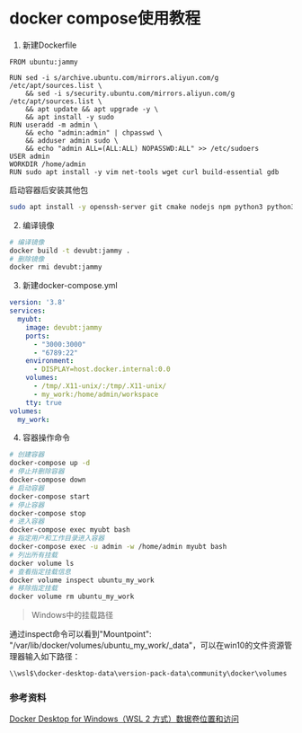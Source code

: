# docker compose使用教程

1. 新建Dockerfile

```docker
FROM ubuntu:jammy

RUN sed -i s/archive.ubuntu.com/mirrors.aliyun.com/g /etc/apt/sources.list \
    && sed -i s/security.ubuntu.com/mirrors.aliyun.com/g /etc/apt/sources.list \
    && apt update && apt upgrade -y \
    && apt install -y sudo
RUN useradd -m admin \
	&& echo "admin:admin" | chpasswd \
	&& adduser admin sudo \
	&& echo "admin ALL=(ALL:ALL) NOPASSWD:ALL" >> /etc/sudoers
USER admin
WORKDIR /home/admin
RUN sudo apt install -y vim net-tools wget curl build-essential gdb
```

启动容器后安装其他包
```bash
sudo apt install -y openssh-server git cmake nodejs npm python3 python3-pip
```

2. 编译镜像

```bash
# 编译镜像
docker build -t devubt:jammy .
# 删除镜像
docker rmi devubt:jammy
```

3. 新建docker-compose.yml

```yaml
version: '3.8'
services:
  myubt:
    image: devubt:jammy
    ports:
      - "3000:3000"
      - "6789:22"
    environment:
      - DISPLAY=host.docker.internal:0.0
    volumes:
      - /tmp/.X11-unix/:/tmp/.X11-unix/
      - my_work:/home/admin/workspace
    tty: true
volumes:
  my_work:
```

4. 容器操作命令
```bash
# 创建容器
docker-compose up -d
# 停止并删除容器
docker-compose down
# 启动容器
docker-compose start
# 停止容器
docker-compose stop
# 进入容器
docker-compose exec myubt bash
# 指定用户和工作目录进入容器
docker-compose exec -u admin -w /home/admin myubt bash
# 列出所有挂载
docker volume ls
# 查看指定挂载信息
docker volume inspect ubuntu_my_work
# 移除指定挂载
docker volume rm ubuntu_my_work
```

> Windows中的挂载路径

通过inspect命令可以看到"Mountpoint": "/var/lib/docker/volumes/ubuntu_my_work/_data"，可以在win10的文件资源管理器输入如下路径：
```
\\wsl$\docker-desktop-data\version-pack-data\community\docker\volumes
```

### 参考资料

[Docker Desktop for Windows（WSL 2 方式）数据卷位置和访问](https://blog.csdn.net/u013568040/article/details/119899675)
